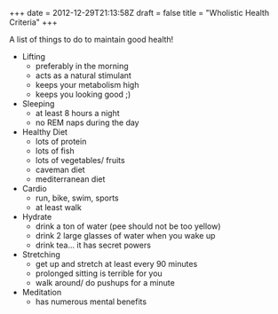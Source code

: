 +++
date = 2012-12-29T21:13:58Z
draft = false
title = "Wholistic Health Criteria"
+++


A list of things to do to maintain good health!

- Lifting
    - preferably in the morning
    - acts as a natural stimulant
    - keeps your metabolism high
    - keeps you looking good ;)
- Sleeping
    - at least 8 hours a night
    - no REM naps during the day
- Healthy Diet
    - lots of protein
    - lots of fish
    - lots of vegetables/ fruits
    - caveman diet
    - mediterranean diet
- Cardio
    - run, bike, swim, sports
    - at least walk
- Hydrate
    - drink a ton of water (pee should not be too yellow)
    - drink 2 large glasses of water when you wake up
    - drink tea... it has secret powers
- Stretching
    - get up and stretch at least every 90 minutes
    - prolonged sitting is terrible for you
    - walk around/ do pushups for a minute
- Meditation
    - has numerous mental benefits

